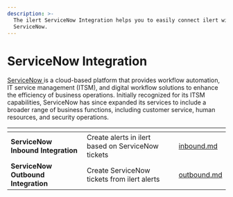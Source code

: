 ```yaml
---
description: >-
  The ilert ServiceNow Integration helps you to easily connect ilert with
  ServiceNow.
---
```


# ServiceNow Integration

[ServiceNow ](https://www.servicenow.com/)is a cloud-based platform that provides workflow automation, IT service management (ITSM), and digital workflow solutions to enhance the efficiency of business operations. Initially recognized for its ITSM capabilities, ServiceNow has since expanded its services to include a broader range of business functions, including customer service, human resources, and security operations.

<table data-card-size="large" data-view="cards"><thead><tr><th></th><th></th><th data-hidden data-card-target data-type="content-ref"></th></tr></thead><tbody><tr><td><strong>ServiceNow Inbound Integration</strong></td><td>Create alerts in ilert based on ServiceNow tickets</td><td><a href="inbound.md">inbound.md</a></td></tr><tr><td><strong>ServiceNow Outbound Integration</strong></td><td>Create ServiceNow tickets from ilert alerts</td><td><a href="outbound.md">outbound.md</a></td></tr></tbody></table>
